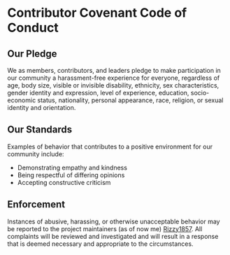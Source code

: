 # Contributor Covenant Code of Conduct

## Our Pledge

We as members, contributors, and leaders pledge to make participation in our community a harassment-free experience for everyone, regardless of age, body size, visible or invisible disability, ethnicity, sex characteristics, gender identity and expression, level of experience, education, socio-economic status, nationality, personal appearance, race, religion, or sexual identity and orientation.

## Our Standards

Examples of behavior that contributes to a positive environment for our community include:

- Demonstrating empathy and kindness
- Being respectful of differing opinions
- Accepting constructive criticism

## Enforcement

Instances of abusive, harassing, or otherwise unacceptable behavior may be reported to the project maintainers (as of now me) [Rizzy1857](mailto:Rizzy1857@gmail.com). All complaints will be reviewed and investigated and will result in a response that is deemed necessary and appropriate to the circumstances.
